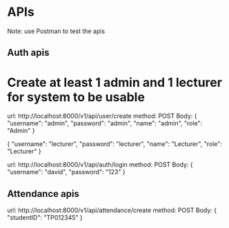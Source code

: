 # APIs
Note: use Postman to test the apis

## Auth apis
# Create at least 1 admin and 1 lecturer for system to be usable
url: http://localhost:8000/v1/api/user/create
method: POST
Body: 
{
	"username": "admin",
	"password": "admin",
	"name": "admin",
	"role": "Admin"
}

{
	"username": "lecturer",
	"password": "lecturer",
	"name": "Lecturer",
	"role": "Lecturer"
}

url: http://localhost:8000/v1/api/auth/login
method: POST
Body: {
	"username": "david",
	"password": "123"
}

## Attendance apis
url: http://localhost:8000/v1/api/attendance/create
method: POST
Body: {
	"studentID": "TP012345"
}
